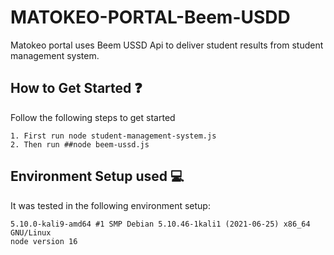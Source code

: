 # MATOKEO-PORTAL-Beem-USDD
Matokeo portal uses Beem USSD Api to deliver student results from student management system.

## How to Get Started ❓
Follow the following steps to get started
```
1. First run node student-management-system.js
2. Then run ##node beem-ussd.js
```

## Environment Setup used :computer:
It was tested in the following environment setup:
```
5.10.0-kali9-amd64 #1 SMP Debian 5.10.46-1kali1 (2021-06-25) x86_64 GNU/Linux
node version 16
```
